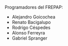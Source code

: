 Programadores del FREPAP:
- Alejandro Goicochea
- Renato Bacigalupo
- Rodrigo Céspedes
- Alonso Ferreyra
- Gabriel Spranger
